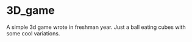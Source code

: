 # 3D_game
A simple 3d game wrote in freshman year. 
Just a ball eating cubes with some cool variations.
